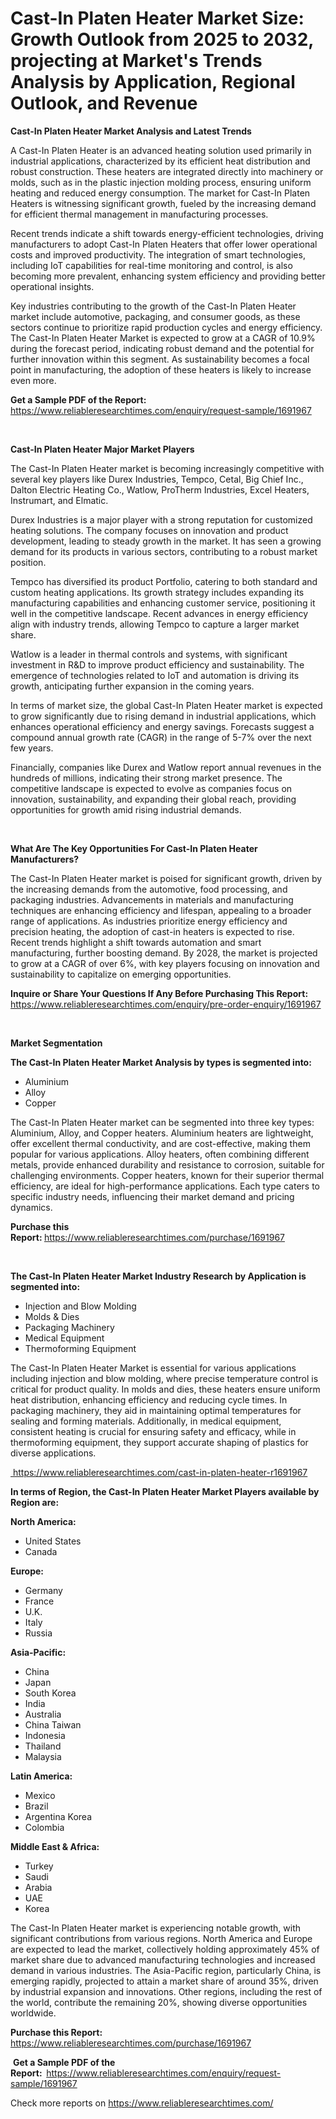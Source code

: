 <p><h1>Cast-In Platen Heater Market Size: Growth Outlook from 2025 to 2032, projecting at Market's Trends Analysis by Application, Regional Outlook, and Revenue</h1></p><p><strong>Cast-In Platen Heater Market Analysis and Latest Trends</strong></p>
<p><p>A Cast-In Platen Heater is an advanced heating solution used primarily in industrial applications, characterized by its efficient heat distribution and robust construction. These heaters are integrated directly into machinery or molds, such as in the plastic injection molding process, ensuring uniform heating and reduced energy consumption. The market for Cast-In Platen Heaters is witnessing significant growth, fueled by the increasing demand for efficient thermal management in manufacturing processes.</p><p>Recent trends indicate a shift towards energy-efficient technologies, driving manufacturers to adopt Cast-In Platen Heaters that offer lower operational costs and improved productivity. The integration of smart technologies, including IoT capabilities for real-time monitoring and control, is also becoming more prevalent, enhancing system efficiency and providing better operational insights.</p><p>Key industries contributing to the growth of the Cast-In Platen Heater market include automotive, packaging, and consumer goods, as these sectors continue to prioritize rapid production cycles and energy efficiency. The Cast-In Platen Heater Market is expected to grow at a CAGR of 10.9% during the forecast period, indicating robust demand and the potential for further innovation within this segment. As sustainability becomes a focal point in manufacturing, the adoption of these heaters is likely to increase even more.</p></p>
<p><strong>Get a Sample PDF of the Report:&nbsp;</strong> <a href="https://www.reliableresearchtimes.com/enquiry/request-sample/1691967?utm_campaign=3315&utm_medium=2&utm_source=Github&utm_content=ia&utm_term=27032025&utm_id=cast-in-platen-heater">https://www.reliableresearchtimes.com/enquiry/request-sample/1691967</a></p>
<p>&nbsp;</p>
<p><strong>Cast-In Platen Heater Major Market Players</strong></p>
<p><p>The Cast-In Platen Heater market is becoming increasingly competitive with several key players like Durex Industries, Tempco, Cetal, Big Chief Inc., Dalton Electric Heating Co., Watlow, ProTherm Industries, Excel Heaters, Instrumart, and Elmatic.</p><p>Durex Industries is a major player with a strong reputation for customized heating solutions. The company focuses on innovation and product development, leading to steady growth in the market. It has seen a growing demand for its products in various sectors, contributing to a robust market position.</p><p>Tempco has diversified its product Portfolio, catering to both standard and custom heating applications. Its growth strategy includes expanding its manufacturing capabilities and enhancing customer service, positioning it well in the competitive landscape. Recent advances in energy efficiency align with industry trends, allowing Tempco to capture a larger market share.</p><p>Watlow is a leader in thermal controls and systems, with significant investment in R&D to improve product efficiency and sustainability. The emergence of technologies related to IoT and automation is driving its growth, anticipating further expansion in the coming years.</p><p>In terms of market size, the global Cast-In Platen Heater market is expected to grow significantly due to rising demand in industrial applications, which enhances operational efficiency and energy savings. Forecasts suggest a compound annual growth rate (CAGR) in the range of 5-7% over the next few years.</p><p>Financially, companies like Durex and Watlow report annual revenues in the hundreds of millions, indicating their strong market presence. The competitive landscape is expected to evolve as companies focus on innovation, sustainability, and expanding their global reach, providing opportunities for growth amid rising industrial demands.</p></p>
<p>&nbsp;</p>
<p><strong>What Are The Key Opportunities For Cast-In Platen Heater Manufacturers?</strong></p>
<p><p>The Cast-In Platen Heater market is poised for significant growth, driven by the increasing demands from the automotive, food processing, and packaging industries. Advancements in materials and manufacturing techniques are enhancing efficiency and lifespan, appealing to a broader range of applications. As industries prioritize energy efficiency and precision heating, the adoption of cast-in heaters is expected to rise. Recent trends highlight a shift towards automation and smart manufacturing, further boosting demand. By 2028, the market is projected to grow at a CAGR of over 6%, with key players focusing on innovation and sustainability to capitalize on emerging opportunities.</p></p>
<p><strong>Inquire or Share Your Questions If Any Before Purchasing This Report:</strong> <a href="https://www.reliableresearchtimes.com/enquiry/pre-order-enquiry/1691967?utm_campaign=3315&utm_medium=2&utm_source=Github&utm_content=ia&utm_term=27032025&utm_id=cast-in-platen-heater">https://www.reliableresearchtimes.com/enquiry/pre-order-enquiry/1691967</a></p>
<p>&nbsp;</p>
<p><strong>Market Segmentation</strong></p>
<p><strong>The Cast-In Platen Heater Market Analysis by types is segmented into:</strong></p>
<p><ul><li>Aluminium</li><li>Alloy</li><li>Copper</li></ul></p>
<p><p>The Cast-In Platen Heater market can be segmented into three key types: Aluminium, Alloy, and Copper heaters. Aluminium heaters are lightweight, offer excellent thermal conductivity, and are cost-effective, making them popular for various applications. Alloy heaters, often combining different metals, provide enhanced durability and resistance to corrosion, suitable for challenging environments. Copper heaters, known for their superior thermal efficiency, are ideal for high-performance applications. Each type caters to specific industry needs, influencing their market demand and pricing dynamics.</p></p>
<p><strong>Purchase this Report:&nbsp;</strong><a href="https://www.reliableresearchtimes.com/purchase/1691967?utm_campaign=3315&utm_medium=2&utm_source=Github&utm_content=ia&utm_term=27032025&utm_id=cast-in-platen-heater">https://www.reliableresearchtimes.com/purchase/1691967</a></p>
<p>&nbsp;</p>
<p><strong>The Cast-In Platen Heater Market Industry Research by Application is segmented into:</strong></p>
<p><ul><li>Injection and Blow Molding</li><li>Molds & Dies</li><li>Packaging Machinery</li><li>Medical Equipment</li><li>Thermoforming Equipment</li></ul></p>
<p><p>The Cast-In Platen Heater Market is essential for various applications including injection and blow molding, where precise temperature control is critical for product quality. In molds and dies, these heaters ensure uniform heat distribution, enhancing efficiency and reducing cycle times. In packaging machinery, they aid in maintaining optimal temperatures for sealing and forming materials. Additionally, in medical equipment, consistent heating is crucial for ensuring safety and efficacy, while in thermoforming equipment, they support accurate shaping of plastics for diverse applications.</p></p>
<p><a href="https://www.reliableresearchtimes.com/cast-in-platen-heater-r1691967?utm_campaign=3315&utm_medium=2&utm_source=Github&utm_content=ia&utm_term=27032025&utm_id=cast-in-platen-heater">&nbsp;https://www.reliableresearchtimes.com/cast-in-platen-heater-r1691967</a></p>
<p><strong>In terms of Region, the Cast-In Platen Heater Market Players available by Region are:</strong></p>
<p>
    <p> <strong> North America: </strong>
        <ul>
            <li>United States</li>
            <li>Canada</li>
        </ul>
        </p> 
    <p> <strong> Europe: </strong>
        <ul>
            <li>Germany</li>
            <li>France</li>
            <li>U.K.</li>
            <li>Italy</li>
            <li>Russia</li>
        </ul>
        </p> 
    <p> <strong> Asia-Pacific: </strong>
        <ul>
            <li>China</li>
            <li>Japan</li>
            <li>South Korea</li>
            <li>India</li>
            <li>Australia</li>
            <li>China Taiwan</li>
            <li>Indonesia</li>
            <li>Thailand</li>
            <li>Malaysia</li>
        </ul>
        </p> 
    <p> <strong> Latin America: </strong>
        <ul>
            <li>Mexico</li>
            <li>Brazil</li>
            <li>Argentina Korea</li>
            <li>Colombia</li>
        </ul>
        </p> 
    <p> <strong> Middle East & Africa: </strong>
        <ul>
            <li>Turkey</li>
            <li>Saudi</li>
            <li>Arabia</li>
            <li>UAE</li>
            <li>Korea</li>
        </ul>
    </p>
    </p>
<p><p>The Cast-In Platen Heater market is experiencing notable growth, with significant contributions from various regions. North America and Europe are expected to lead the market, collectively holding approximately 45% of market share due to advanced manufacturing technologies and increased demand in various industries. The Asia-Pacific region, particularly China, is emerging rapidly, projected to attain a market share of around 35%, driven by industrial expansion and innovations. Other regions, including the rest of the world, contribute the remaining 20%, showing diverse opportunities worldwide.</p></p>
<p><strong>Purchase this Report: </strong><a href="https://www.reliableresearchtimes.com/purchase/1691967?utm_campaign=3315&utm_medium=2&utm_source=Github&utm_content=ia&utm_term=27032025&utm_id=cast-in-platen-heater">https://www.reliableresearchtimes.com/purchase/1691967</a></p>
<p>&nbsp;<strong>Get a Sample PDF of the Report:&nbsp;&nbsp;</strong><a href="https://www.reliableresearchtimes.com/enquiry/request-sample/1691967?utm_campaign=3315&utm_medium=2&utm_source=Github&utm_content=ia&utm_term=27032025&utm_id=cast-in-platen-heater">https://www.reliableresearchtimes.com/enquiry/request-sample/1691967</a></p>
<p><strong></strong></p>
<p>Check more reports on <a href="https://www.reliableresearchtimes.com/?utm_campaign=3315&utm_medium=2&utm_source=Github&utm_content=ia&utm_term=27032025&utm_id=cast-in-platen-heater">https://www.reliableresearchtimes.com/</a></p>
